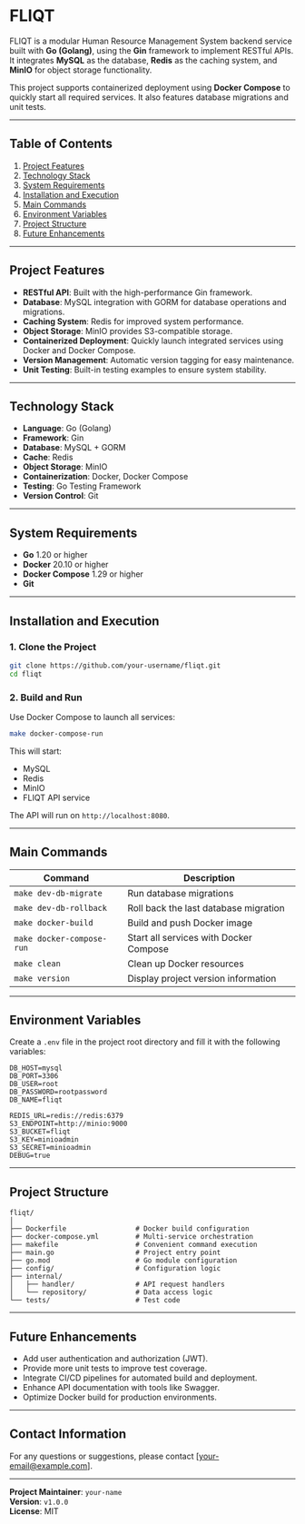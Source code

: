 # FLIQT

FLIQT is a modular Human Resource Management System backend service built with **Go (Golang)**, using the **Gin** framework to implement RESTful APIs. It integrates **MySQL** as the database, **Redis** as the caching system, and **MinIO** for object storage functionality.

This project supports containerized deployment using **Docker Compose** to quickly start all required services. It also features database migrations and unit tests.

---

## **Table of Contents**

1. [Project Features](#project-features)
2. [Technology Stack](#technology-stack)
3. [System Requirements](#system-requirements)
4. [Installation and Execution](#installation-and-execution)
5. [Main Commands](#main-commands)
6. [Environment Variables](#environment-variables)
7. [Project Structure](#project-structure)
8. [Future Enhancements](#future-enhancements)

---

## **Project Features**

- **RESTful API**: Built with the high-performance Gin framework.
- **Database**: MySQL integration with GORM for database operations and migrations.
- **Caching System**: Redis for improved system performance.
- **Object Storage**: MinIO provides S3-compatible storage.
- **Containerized Deployment**: Quickly launch integrated services using Docker and Docker Compose.
- **Version Management**: Automatic version tagging for easy maintenance.
- **Unit Testing**: Built-in testing examples to ensure system stability.

---

## **Technology Stack**

- **Language**: Go (Golang)
- **Framework**: Gin
- **Database**: MySQL + GORM
- **Cache**: Redis
- **Object Storage**: MinIO
- **Containerization**: Docker, Docker Compose
- **Testing**: Go Testing Framework
- **Version Control**: Git

---

## **System Requirements**

- **Go** 1.20 or higher
- **Docker** 20.10 or higher
- **Docker Compose** 1.29 or higher
- **Git**

---

## **Installation and Execution**

### **1. Clone the Project**

```bash
git clone https://github.com/your-username/fliqt.git
cd fliqt
```

### **2. Build and Run**

Use Docker Compose to launch all services:

```bash
make docker-compose-run
```

This will start:
- MySQL
- Redis
- MinIO
- FLIQT API service

The API will run on `http://localhost:8080`.

---

## **Main Commands**

| Command                   | Description                         |
|---------------------------|-------------------------------------|
| `make dev-db-migrate`     | Run database migrations             |
| `make dev-db-rollback`    | Roll back the last database migration |
| `make docker-build`       | Build and push Docker image         |
| `make docker-compose-run` | Start all services with Docker Compose |
| `make clean`              | Clean up Docker resources           |
| `make version`            | Display project version information |

---

## **Environment Variables**

Create a `.env` file in the project root directory and fill it with the following variables:

```env
DB_HOST=mysql
DB_PORT=3306
DB_USER=root
DB_PASSWORD=rootpassword
DB_NAME=fliqt

REDIS_URL=redis://redis:6379
S3_ENDPOINT=http://minio:9000
S3_BUCKET=fliqt
S3_KEY=minioadmin
S3_SECRET=minioadmin
DEBUG=true
```

---

## **Project Structure**

```plaintext
fliqt/
│
├── Dockerfile                 # Docker build configuration
├── docker-compose.yml         # Multi-service orchestration
├── makefile                   # Convenient command execution
├── main.go                    # Project entry point
├── go.mod                     # Go module configuration
├── config/                    # Configuration logic
├── internal/                  
│   ├── handler/               # API request handlers
│   └── repository/            # Data access logic
└── tests/                     # Test code
```

---

## **Future Enhancements**

- Add user authentication and authorization (JWT).
- Provide more unit tests to improve test coverage.
- Integrate CI/CD pipelines for automated build and deployment.
- Enhance API documentation with tools like Swagger.
- Optimize Docker build for production environments.

---

## **Contact Information**

For any questions or suggestions, please contact [your-email@example.com].

---

**Project Maintainer**: `your-name`  
**Version**: `v1.0.0`  
**License**: MIT

